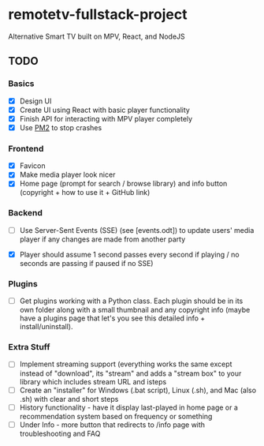 # remotetv-fullstack-project
Alternative Smart TV built on MPV, React, and NodeJS

## TODO
### Basics
 - [X] Design UI
 - [X] Create UI using React with basic player functionality
 - [X] Finish API for interacting with MPV player completely
 - [X] Use [PM2](https://stackoverflow.com/questions/5999373/how-do-i-prevent-node-js-from-crashing-try-catch-doesnt-work) to stop crashes

### Frontend
 - [X] Favicon 
 - [X] Make media player look nicer
 - [X] Home page (prompt for search / browse library) and info button (copyright + how to use it + GitHub link)

### Backend
  - [ ] Use Server-Sent Events (SSE) (see [events.odt]) to update users' media player if any changes are made from another party
  - [X] Player should assume 1 second passes every second if playing / no seconds are passing if paused if no SSE)
  

### Plugins
 - [ ] Get plugins working with a Python class. Each plugin should be in its own folder along with a small thumbnail and any copyright info (maybe have a plugins page that let's you see this detailed info + install/uninstall). 
 

### Extra Stuff
 - [ ] Implement streaming support (everything works the same except instead of "download", its "stream" and adds a "stream box" to your library which includes stream URL and isteps
- [ ] Create an "installer" for Windows (.bat script), Linux (.sh), and Mac (also .sh) with clear and short steps 
- [ ] History functionality - have it display last-played in home page or a recommendation system based on frequency or something
- [ ] Under Info - more button that redirects to /info page with troubleshooting and FAQ
